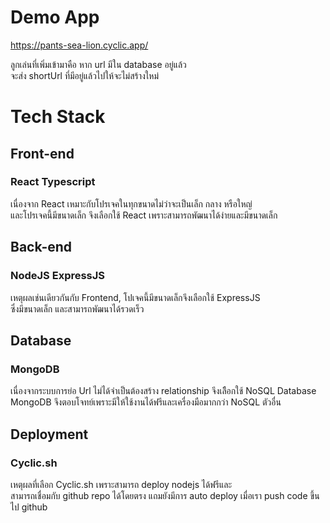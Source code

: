 # Demo App

https://pants-sea-lion.cyclic.app/

ลูกเล่นที่เพิ่มเข้ามาคือ หาก url มีใน database อยู่แล้ว  
จะส่ง shortUrl ที่มีอยู่แล้วไปให้จะไม่สร้างใหม่

# Tech Stack

## Front-end

### React Typescript

เนื่องจาก React เหมาะกับโปรเจคในทุกขนาดไม่ว่าจะเป็นเล็ก กลาง หรือใหญ่  
และโปรเจคนี้มีขนาดเล็ก จึงเลือกใช้ React เพราะสามารถพัฒนาได้ง่ายและมีขนาดเล็ก

## Back-end

### NodeJS ExpressJS

เหตุผลเช่นเดียวกันกับ Frontend, โปเจคนี้มีขนาดเล็กจึงเลือกใช้ ExpressJS  
ซึ่งมีขนาดเล็ก และสามารถพัฒนาได้รวดเร็ว

## Database

### MongoDB

เนื่องจากระบบการย่อ Url ไม่ได้จำเป็นต้องสร้าง relationship จึงเลืิอกใช้ NoSQL Database  
MongoDB จึงตอบโจทย์เพราะมีให้ใช้งานได้ฟรีและเครื่องมือมากกว่า NoSQL ตัวอื่น

## Deployment

### Cyclic.sh

เหตุผลที่เลือก Cyclic.sh เพราะสามารถ deploy nodejs ได้ฟรีและ  
สามารถเชื่อมกับ github repo ได้โดยตรง แถมยังมีการ auto deploy เมื่อเรา push code ขึ้นไป github
